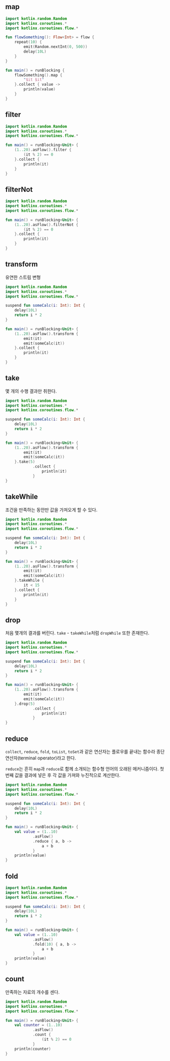 ## map

```kotlin
import kotlin.random.Random
import kotlinx.coroutines.*
import kotlinx.coroutines.flow.*

fun flowSomething(): Flow<Int> = flow {
    repeat(10) {
        emit(Random.nextInt(0, 500))
        delay(10L)
    }
}

fun main() = runBlocking {
    flowSomething().map {
        "$it $it"
    }.collect { value ->
        println(value)
    }
}
```

## filter

```kotlin
import kotlin.random.Random
import kotlinx.coroutines.*
import kotlinx.coroutines.flow.*

fun main() = runBlocking<Unit> {
    (1..20).asFlow().filter {
        (it % 2) == 0
    }.collect {
        println(it)
    }
}
```

## filterNot

```kotlin
import kotlin.random.Random
import kotlinx.coroutines.*
import kotlinx.coroutines.flow.*

fun main() = runBlocking<Unit> {
    (1..20).asFlow().filterNot {
        (it % 2) == 0
    }.collect {
        println(it)
    }
}
```

## transform

유연한 스트림 변형

```kotlin
import kotlin.random.Random
import kotlinx.coroutines.*
import kotlinx.coroutines.flow.*

suspend fun someCalc(i: Int): Int {
    delay(10L)
    return i * 2
}

fun main() = runBlocking<Unit> {
    (1..20).asFlow().transform {
        emit(it)
        emit(someCalc(it))
    }.collect {
        println(it)
    }
}
```

## take

몇 개의 수행 결과만 취한다.

```kotlin
import kotlin.random.Random
import kotlinx.coroutines.*
import kotlinx.coroutines.flow.*

suspend fun someCalc(i: Int): Int {
    delay(10L)
    return i * 2
}

fun main() = runBlocking<Unit> {
    (1..20).asFlow().transform {
        emit(it)
        emit(someCalc(it))
    }.take(5)
            .collect {
                println(it)
            }
}
```

## takeWhile

조건을 만족하는 동안만 값을 가져오게 할 수 있다.

```kotlin
import kotlin.random.Random
import kotlinx.coroutines.*
import kotlinx.coroutines.flow.*

suspend fun someCalc(i: Int): Int {
    delay(10L)
    return i * 2
}

fun main() = runBlocking<Unit> {
    (1..20).asFlow().transform {
        emit(it)
        emit(someCalc(it))
    }.takeWhile {
        it < 15
    }.collect {
        println(it)
    }
}
```

## drop

처음 몇개의 결과를 버린다. `take` - `takeWhile`처럼 `dropWhile` 또한 존재한다.

```kotlin
import kotlin.random.Random
import kotlinx.coroutines.*
import kotlinx.coroutines.flow.*

suspend fun someCalc(i: Int): Int {
    delay(10L)
    return i * 2
}

fun main() = runBlocking<Unit> {
    (1..20).asFlow().transform {
        emit(it)
        emit(someCalc(it))
    }.drop(5)
            .collect {
                println(it)
            }
}
```

## reduce

`collect`, `reduce`, `fold`, `toList`, `toSet`과 같은 연산자는 플로우를 끝내는 함수라 종단 연산자(terminal operator)라고 한다.

`reduce`는 흔히 `map`과 `reduce`로 함께 소개되는 함수형 언어의 오래된 메커니즘이다. 첫번째 값을 결과에 넣은 후 각 값을 가져와 누진적으로 계산한다.

```kotlin
import kotlin.random.Random
import kotlinx.coroutines.*
import kotlinx.coroutines.flow.*

suspend fun someCalc(i: Int): Int {
    delay(10L)
    return i * 2
}

fun main() = runBlocking<Unit> {
    val value = (1..10)
            .asFlow()
            .reduce { a, b ->
                a + b
            }
    println(value)
}
```

## fold

```kotlin
import kotlin.random.Random
import kotlinx.coroutines.*
import kotlinx.coroutines.flow.*

suspend fun someCalc(i: Int): Int {
    delay(10L)
    return i * 2
}

fun main() = runBlocking<Unit> {
    val value = (1..10)
            .asFlow()
            .fold(10) { a, b ->
                a + b
            }
    println(value)
}
```

## count

만족하는 자료의 개수를 센다.

```kotlin
import kotlin.random.Random
import kotlinx.coroutines.*
import kotlinx.coroutines.flow.*

fun main() = runBlocking<Unit> {
    val counter = (1..10)
            .asFlow()
            .count {
                (it % 2) == 0
            }
    println(counter)
}
```